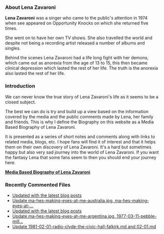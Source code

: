 ### About Lena Zavaroni

<p><strong>Lena Zavaroni</strong> was a singer who came to the public's attention in 1974 when see appeared on Opportunity Knocks on which she returned five times.</p>

<p>She went on to have her own TV shows. She also travelled the world and despite not being a recording artist released a number of albums and singles.</p>

<p>Behind the scenes Lena Zavaroni had a life long fight with her demons, which came out as anorexia from the age of 13 to 15, this then became clinical depression which lasted the rest of her life. The truth is the anorexia also lasted the rest of her life.</p>

### Introduction

<p>We can never know the true story of Lena Zavaroni's life as it seems to be a closed subject.</p>

<p>The best we can do is try and build up a view based on the information covered by the media and the public comments made by Lena, her family and friends. This is why I define the Biography on this website as a Media Based Biography of Lena Zavaroni.</p>

<p>It is presented as a series of short notes and comments along with links to related media, blogs, etc. I hope fans will find it of interest and that it helps them on their own discovery of Lena Zavaroni. It's a hard but sometimes happy but also very sad journey into the world of Lena Zavaroni. If you want the fantasy Lena that some fans seem to then you should end your journey here.</p>

<a href="https://fanzoflenazavaroni.github.io/biography/lena-zavaroni/"><strong>Media Based Biography of Lena Zavaroni</strong></a>

### Recently Commented Files

<!-- BLOG-POST-LIST:START -->
- [Updated with the latest blog posts](https://github.com/FanzOfLenaZavaroni/fanzoflenazavaroni.github.io/commit/62179d4e866f147c9aafce94ca772036f3c383e8)
- [Update ma-hes-making-eyes-at-me-australia.jpg, ma-hes-making-eyes-at-…](https://github.com/FanzOfLenaZavaroni/fanzoflenazavaroni.github.io/commit/67e7152f6ee5577876b6e430419de383c855882a)
- [Updated with the latest blog posts](https://github.com/FanzOfLenaZavaroni/fanzoflenazavaroni.github.io/commit/7e6d5e70d08405aed3a17be97707b5d75d2a5a87)
- [Update ma-hes-making-eyes-at-me-argentina.jpg, 1977-03-11-pebble-mill…](https://github.com/FanzOfLenaZavaroni/fanzoflenazavaroni.github.io/commit/e9639b967cc579a3b64a8175c2dba79ebc8fde01)
- [Update 1981-02-01-radio-clyde-the-civic-hall-falkirk.md and 02-01.md](https://github.com/FanzOfLenaZavaroni/fanzoflenazavaroni.github.io/commit/a09f018526c8c904de24eac386123dcb86e3daf8)
<!-- BLOG-POST-LIST:END -->

